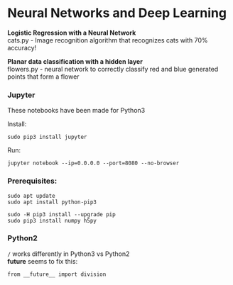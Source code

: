 # Neural Networks and Deep Learning

**Logistic Regression with a Neural Network**  
cats.py - Image recognition algorithm that recognizes cats with 70% accuracy!

**Planar data classification with a hidden layer**  
flowers.py - neural network to correctly classify red and blue generated points that form a flower

### Jupyter

These notebooks have been made for Python3

Install:

    sudo pip3 install jupyter

Run:

    jupyter notebook --ip=0.0.0.0 --port=8080 --no-browser

### Prerequisites:

    sudo apt update
    sudo apt install python-pip3
    
    sudo -H pip3 install --upgrade pip   
    sudo pip3 install numpy h5py
    
### Python2

`/` works differently in Python3 vs Python2  
__future__ seems to fix this:  

    from __future__ import division